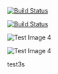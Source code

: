 [![Build Status](https://explorer:06exad@@jenkins.explorersurgical.com/buildStatus/icon?job=dev%2FUpdate+Dev+S3+Files+From+Prod)](https://explorer:06exad@@jenkins.explorersurgical.com/view/DevOps/job/dev/job/Update%20Dev%20S3%20Files%20From%20Prod/)

[![Build Status](https://jenkins.explorersurgical.com/buildStatus/icon?job=dev%2FUpdate+Dev+S3+Files+From+Prod)](https://jenkins.explorersurgical.com/view/DevOps/job/dev/job/Update%20Dev%20S3%20Files%20From%20Prod/)

![Test Image 4](https://explorer:06exad@@jenkins.explorersurgical.com/buildStatus/icon?job=terraform)

![Test Image 4](https://jenkins.explorersurgical.com/buildStatus/icon?job=terraform)


test3s
